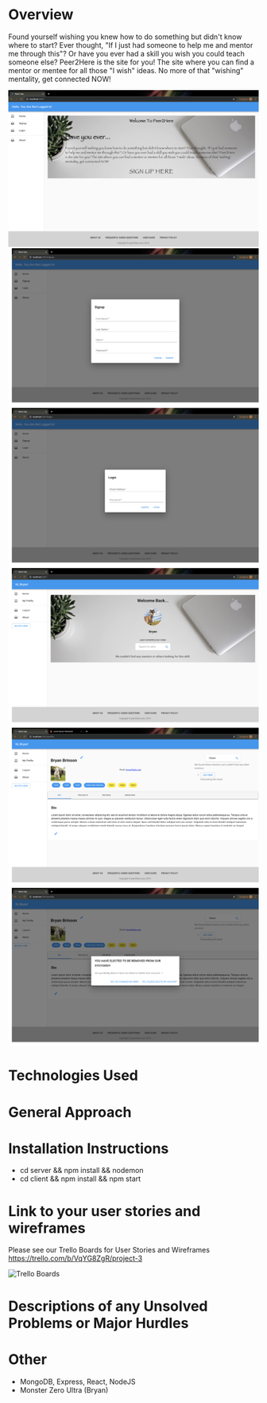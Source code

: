 
# Overview
Found yourself wishing you knew how to do something but didn't know where to start? Ever thought, "If I just had someone to help me and mentor me through this"? Or have you ever had a skill you wish you could teach someone else? Peer2Here is the site for you! The site where you can find a mentor or mentee for all those "I wish" ideas. No more of that "wishing" mentality, get connected NOW!

![Unauthenticated Home Page](Unauthenticated&#32;Home.png)
![Registration](Registration.png)
![Login](Login.png)
![Authenticated Home](Authenticated&#32;Home.png)
![Profile Page](Profile&#32;Page.png)
![Account Delete](Delete.png)

# Technologies Used


# General Approach


# Installation Instructions
- cd server && npm install && nodemon
- cd client && npm install && npm start

# Link to your user stories and wireframes
Please see our Trello Boards for User Stories and Wireframes
https://trello.com/b/VqYG8ZgR/project-3

![Trello Boards](Trello&#32;Boards.png)



# Descriptions of any Unsolved Problems or Major Hurdles 






# Other
- MongoDB, Express, React, NodeJS
- Monster Zero Ultra (Bryan)



